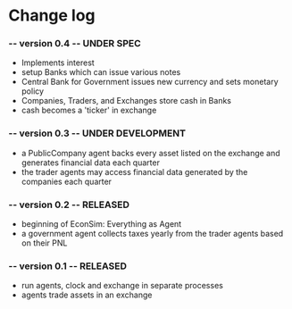 # Change log

### -- version 0.4 -- UNDER SPEC
- Implements interest
- setup Banks which can issue various notes
- Central Bank for Government issues new currency and sets monetary policy
- Companies, Traders, and Exchanges store cash in Banks
- cash becomes a 'ticker' in exchange

### -- version 0.3 -- UNDER DEVELOPMENT
- a PublicCompany agent backs every asset listed on the exchange and generates financial data each quarter
- the trader agents may access financial data generated by the companies each quarter

### -- version 0.2 -- RELEASED
- beginning of EconSim: Everything as Agent
- a government agent collects taxes yearly from the trader agents based on their PNL

### -- version 0.1 -- RELEASED
- run agents, clock and exchange in separate processes
- agents trade assets in an exchange
